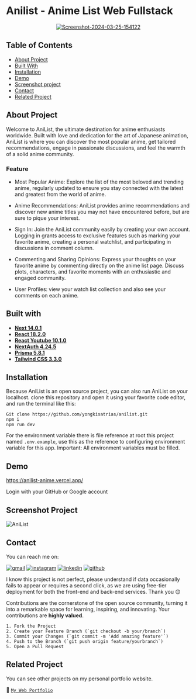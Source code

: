 # Anilist - Anime List Web Fullstack

<div align="center">
<a href="https://github.com/yongkisatrias/anilist">
    <img src="https://i.ibb.co/ykJB7xX/Screenshot-2024-03-25-154122.png" alt="Screenshot-2024-03-25-154122" border="0">
</a>
</div>

## Table of Contents

- [About Project](#about-project)
- [Built With](#built-with)
- [Installation](#installation)
- [Demo](#demo)
- [Screenshot project](#screenshot-project)
- [Contact](#contact)
- [Related Project](#related-project)

## About Project

Welcome to AniList, the ultimate destination for anime enthusiasts worldwide. Built with love and dedication for the art of Japanese animation, AniList is where you can discover the most popular anime, get tailored recommendations, engage in passionate discussions, and feel the warmth of a solid anime community.

### Feature

- Most Popular Anime: Explore the list of the most beloved and trending anime, regularly updated to ensure you stay connected with the latest and greatest from the world of anime.

- Anime Recommendations: AniList provides anime recommendations and discover new anime titles you may not have encountered before, but are sure to pique your interest.

- Sign In: Join the AniList community easily by creating your own account. Logging in grants access to exclusive features such as marking your favorite anime, creating a personal watchlist, and participating in discussions in comment column.

- Commenting and Sharing Opinions: Express your thoughts on your favorite anime by commenting directly on the anime list page. Discuss plots, characters, and favorite moments with an enthusiastic and engaged community.

- User Profiles: view your watch list collection and also see your comments on each anime.

## Built with

- [**Next 14.0.1**](https://nextjs.org/docs/getting-started/installation)
- [**React 18.2.0**](https://react.dev/learn/start-a-new-react-project)
- [**React Youtube 10.1.0**](https://www.npmjs.com/package/react-youtube)
- [**NextAuth 4.24.5**](https://next-auth.js.org/getting-started/example)
- [**Prisma 5.8.1**](https://www.prisma.io/docs/getting-started)
- [**Tailwind CSS 3.3.0**](https://tailwindcss.com/docs/installation)

## Installation

Because AniList is an open source project, you can also run AniList on your localhost. clone this repository and open it using your favorite code editor, and run the terminal like this:

```
Git clone https://github.com/yongkisatrias/anilist.git
npm i
npm run dev
```

For the environment variable there is file reference at root this project named `.env.example`, use this as the reference to configuring environment variable for this app. Important: All environment variables must be filled.

## Demo

https://anilist-anime.vercel.app/

Login with your GitHub or Google account

## Screenshot Project

<img src="https://i.ibb.co/v1W0YWy/AniList.png" alt="AniList" border="0">

## Contact

You can reach me on:

[![gmail](https://img.shields.io/badge/Gmail-D14836?style=for-the-badge&logo=gmail&logoColor=white)](mailto:yongkisatrias@gmail.com)
[![instagram](https://img.shields.io/badge/Instagram-E4405F?style=for-the-badge&logo=instagram&logoColor=white)](https://instagram.com/yongkisatrias)
[![linkedin](https://img.shields.io/badge/linkedin-0A66C2?style=for-the-badge&logo=linkedin&logoColor=white)](https://www.linkedin.com/in/yongkisatrias)
[![github](https://img.shields.io/badge/Github-232b2b?style=for-the-badge&logo=github&logoColor=white)](https://www.github.com/yongkisatrias)

I know this project is not perfect, please understand if data occasionally fails to appear or requires a second click, as we are using free-tier deployment for both the front-end and back-end services. Thank you 😊

Contributions are the cornerstone of the open source community, turning it into a remarkable space for learning, inspiring, and innovating. Your contributions are **highly valued**.

```
1. Fork the Project
2. Create your Feature Branch (`git checkout -b your/branch`)
3. Commit your Changes (`git commit -m 'Add amazing feature'`)
4. Push to the Branch (`git push origin feature/yourbranch`)
5. Open a Pull Request
```

## Related Project

You can see other projects on my personal portfolio website.

🚀 [`My Web Portfolio`](https://yongki-portfolio.vercel.app/)
